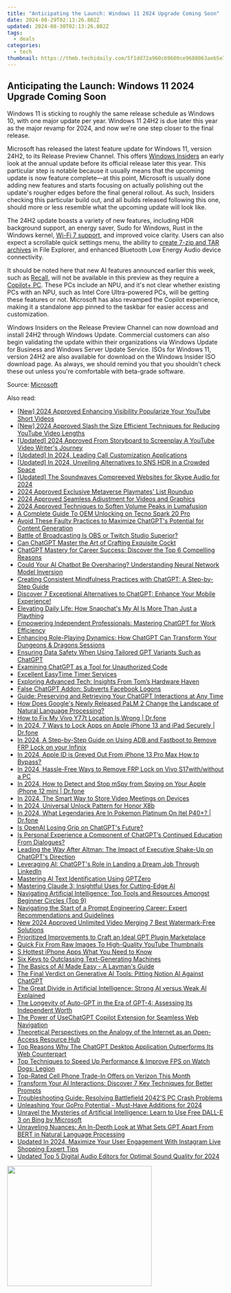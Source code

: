```yaml
---
title: "Anticipating the Launch: Windows 11 2024 Upgrade Coming Soon"
date: 2024-08-29T02:13:26.802Z
updated: 2024-08-30T02:13:26.802Z
tags:
  - deals
categories:
  - tech
thumbnail: https://thmb.techidaily.com/5f1dd72a960c69600ce9688063aeb5e7a932b178d483ab7dbc13cbf4ab650189.jpg
---
```


## Anticipating the Launch: Windows 11 2024 Upgrade Coming Soon

Windows 11 is sticking to roughly the same release schedule as Windows 10, with one major update per year. Windows 11 24H2 is due later this year as the major revamp for 2024, and now we're one step closer to the final release.

 Microsoft has released the latest feature update for Windows 11, version 24H2, to its Release Preview Channel. This offers [Windows Insiders](https://tiktok-clips.techidaily.com/2024-approved-deciphering-tiktoks-pfp-code-a-thorough-analysis/) an early look at the annual update before its official release later this year. This particular step is notable because it usually means that the upcoming update is now feature complete—at this point, Microsoft is usually done adding new features and starts focusing on actually polishing out the update's rougher edges before the final general rollout. As such, Insiders checking this particular build out, and all builds released following this one, should more or less resemble what the upcoming update will look like.

 The 24H2 update boasts a variety of new features, including HDR background support, an energy saver, Sudo for Windows, Rust in the Windows kernel, [Wi-Fi 7 support](https://buynow-info.techidaily.com/in-depth-look-at-the-updated-ratchet-and-clank-experience/), and improved voice clarity. Users can also expect a scrollable quick settings menu, the ability to [create 7-zip and TAR archives](https://driver-error.techidaily.com/idt-software-update-solving-unrecognized-device-issues-effectively/) in File Explorer, and enhanced Bluetooth Low Energy Audio device connectivity.

 It should be noted here that new AI features announced earlier this week, such as [Recall](https://tech-hub.techidaily.com/leveraging-chatgpt-for-effective-meditation-routines-a-step-by-step-guide/), will not be available in this preview as they require a [Copilot+ PC](https://change-location.techidaily.com/how-to-stop-my-spouse-from-spying-on-my-motorola-moto-g24-drfone-by-drfone-virtual-android/). These PCs include an NPU, and it's not clear whether existing PCs with an NPU, such as Intel Core Ultra-powered PCs, will be getting these features or not. Microsoft has also revamped the Copilot experience, making it a standalone app pinned to the taskbar for easier access and customization.

 Windows Insiders on the Release Preview Channel can now download and install 24H2 through Windows Update. Commercial customers can also begin validating the update within their organizations via Windows Update for Business and Windows Server Update Service. ISOs for Windows 11, version 24H2 are also available for download on the Windows Insider ISO download page. As always, we should remind you that you shouldn't check these out unless you're comfortable with beta-grade software.

 Source: [Microsoft](https://blogs.windows.com/windows-insider/2024/05/22/releasing-windows-11-version-24h2-to-the-release-preview-channel/)

<ins class="adsbygoogle"
     style="display:block"
     data-ad-format="autorelaxed"
     data-ad-client="ca-pub-7571918770474297"
     data-ad-slot="1223367746"></ins>



<ins class="adsbygoogle"
     style="display:block"
     data-ad-client="ca-pub-7571918770474297"
     data-ad-slot="8358498916"
     data-ad-format="auto"
     data-full-width-responsive="true"></ins>

<span class="atpl-alsoreadstyle">Also read:</span>
<div><ul>
<li><a href="https://facebook-video-footage.techidaily.com/new-2024-approved-enhancing-visibility-popularize-your-youtube-short-videos/"><u>[New] 2024 Approved  Enhancing Visibility  Popularize Your YouTube Short Videos</u></a></li>
<li><a href="https://youtube-blog.techidaily.com/024-approved-slash-the-size-efficient-techniques-for-reducing-youtube-video-lengths/"><u>[New] 2024 Approved  Slash the Size  Efficient Techniques for Reducing YouTube Video Lengths</u></a></li>
<li><a href="https://eaxpv-info.techidaily.com/updated-2024-approved-from-storyboard-to-screenplay-a-youtube-video-writers-journey/"><u>[Updated] 2024 Approved  From Storyboard to Screenplay  A YouTube Video Writer's Journey</u></a></li>
<li><a href="https://screen-mirroring-recording.techidaily.com/updated-in-2024-leading-call-customization-applications/"><u>[Updated] In 2024, Leading Call Customization Applications</u></a></li>
<li><a href="https://fox-blue.techidaily.com/updated-in-2024-unveiling-alternatives-to-sns-hdr-in-a-crowded-space/"><u>[Updated] In 2024, Unveiling Alternatives to SNS HDR in a Crowded Space</u></a></li>
<li><a href="https://fox-http.techidaily.com/updated-the-soundwaves-compreeved-websites-for-skype-audio-for-2024/"><u>[Updated] The Soundwaves  Compreeved Websites for Skype Audio for 2024</u></a></li>
<li><a href="https://some-techniques.techidaily.com/2024-approved-exclusive-metaverse-playmates-list-roundup/"><u>2024 Approved  Exclusive Metaverse Playmates' List Roundup</u></a></li>
<li><a href="https://extra-skills.techidaily.com/2024-approved-seamless-adjustment-for-videos-and-graphics/"><u>2024 Approved  Seamless Adjustment for Videos and Graphics</u></a></li>
<li><a href="https://article-knowledge.techidaily.com/2024-approved-techniques-to-soften-volume-peaks-in-lumafusion/"><u>2024 Approved  Techniques to Soften Volume Peaks in Lumafusion</u></a></li>
<li><a href="https://unlock-android.techidaily.com/a-complete-guide-to-oem-unlocking-on-tecno-spark-20-pro-by-drfone-android/"><u>A Complete Guide To OEM Unlocking on Tecno Spark 20 Pro</u></a></li>
<li><a href="https://tech-haven.techidaily.com/avoid-these-faulty-practices-to-maximize-chatgpts-potential-for-content-generation/"><u>Avoid These Faulty Practices to Maximize ChatGPT's Potential for Content Generation</u></a></li>
<li><a href="https://on-screen-recording.techidaily.com/battle-of-broadcasting-is-obs-or-twitch-studio-superior/"><u>Battle of Broadcasting  Is OBS or Twitch Studio Superior?</u></a></li>
<li><a href="https://tech-haven.techidaily.com/can-chatgpt-master-the-art-of-crafting-exquisite-cockt/"><u>Can ChatGPT Master the Art of Crafting Exquisite Cockt</u></a></li>
<li><a href="https://tech-haven.techidaily.com/chatgpt-mastery-for-career-success-discover-the-top-6-compelling-reasons/"><u>ChatGPT Mastery for Career Success: Discover the Top 6 Compelling Reasons</u></a></li>
<li><a href="https://tech-haven.techidaily.com/could-your-ai-chatbot-be-oversharing-understanding-neural-network-model-inversion/"><u>Could Your AI Chatbot Be Oversharing? Understanding Neural Network Model Inversion</u></a></li>
<li><a href="https://tech-haven.techidaily.com/creating-consistent-mindfulness-practices-with-chatgpt-a-step-by-step-guide/"><u>Creating Consistent Mindfulness Practices with ChatGPT: A Step-by-Step Guide</u></a></li>
<li><a href="https://tech-haven.techidaily.com/discover-7-exceptional-alternatives-to-chatgpt-enhance-your-mobile-experience/"><u>Discover 7 Exceptional Alternatives to ChatGPT: Enhance Your Mobile Experience!</u></a></li>
<li><a href="https://tech-haven.techidaily.com/elevating-daily-life-how-snapchats-my-ai-is-more-than-just-a-plaything/"><u>Elevating Daily Life: How Snapchat's My AI Is More Than Just a Plaything</u></a></li>
<li><a href="https://tech-haven.techidaily.com/empowering-independent-professionals-mastering-chatgpt-for-work-efficiency/"><u>Empowering Independent Professionals: Mastering ChatGPT for Work Efficiency</u></a></li>
<li><a href="https://tech-haven.techidaily.com/enhancing-role-playing-dynamics-how-chatgpt-can-transform-your-dungeons-and-dragons-sessions/"><u>Enhancing Role-Playing Dynamics: How ChatGPT Can Transform Your Dungeons & Dragons Sessions</u></a></li>
<li><a href="https://tech-haven.techidaily.com/ensuring-data-safety-when-using-tailored-gpt-variants-such-as-chatgpt/"><u>Ensuring Data Safety When Using Tailored GPT Variants Such as ChatGPT</u></a></li>
<li><a href="https://tech-haven.techidaily.com/examining-chatgpt-as-a-tool-for-unauthorized-code/"><u>Examining ChatGPT as a Tool for Unauthorized Code</u></a></li>
<li><a href="https://extra-information.techidaily.com/excellent-easytime-timer-services/"><u>Excellent EasyTime Timer Services</u></a></li>
<li><a href="https://hardware-reviews.techidaily.com/exploring-advanced-tech-insights-from-toms-hardware-haven/"><u>Exploring Advanced Tech: Insights From Tom’s Hardware Haven</u></a></li>
<li><a href="https://tech-haven.techidaily.com/false-chatgpt-addon-subverts-facebook-logons/"><u>False ChatGPT Addon: Subverts Facebook Logons</u></a></li>
<li><a href="https://tech-haven.techidaily.com/guide-preserving-and-retrieving-your-chatgpt-interactions-at-any-time/"><u>Guide: Preserving and Retrieving Your ChatGPT Interactions at Any Time</u></a></li>
<li><a href="https://tech-haven.techidaily.com/how-does-googles-newly-released-palm-2-change-the-landscape-of-natural-language-processing/"><u>How Does Google's Newly Released PaLM 2 Change the Landscape of Natural Language Processing?</u></a></li>
<li><a href="https://fake-location.techidaily.com/how-to-fix-my-vivo-y77t-location-is-wrong-drfone-by-drfone-virtual-android/"><u>How to Fix My Vivo Y77t Location Is Wrong | Dr.fone</u></a></li>
<li><a href="https://iphone-unlock.techidaily.com/in-2024-7-ways-to-lock-apps-on-apple-iphone-13-and-ipad-securely-drfone-by-drfone-ios/"><u>In 2024, 7 Ways to Lock Apps on Apple iPhone 13 and iPad Securely | Dr.fone</u></a></li>
<li><a href="https://bypass-frp.techidaily.com/in-2024-a-step-by-step-guide-on-using-adb-and-fastboot-to-remove-frp-lock-on-your-infinix-by-drfone-android/"><u>In 2024, A Step-by-Step Guide on Using ADB and Fastboot to Remove FRP Lock on your Infinix</u></a></li>
<li><a href="https://apple-account.techidaily.com/in-2024-apple-id-is-greyed-out-from-iphone-13-pro-max-how-to-bypass-by-drfone-ios/"><u>In 2024, Apple ID is Greyed Out From iPhone 13 Pro Max How to Bypass?</u></a></li>
<li><a href="https://bypass-frp.techidaily.com/in-2024-hassle-free-ways-to-remove-frp-lock-on-vivo-s17withwithout-a-pc-by-drfone-android/"><u>In 2024, Hassle-Free Ways to Remove FRP Lock on Vivo S17with/without a PC</u></a></li>
<li><a href="https://location-social.techidaily.com/in-2024-how-to-detect-and-stop-mspy-from-spying-on-your-apple-iphone-12-mini-drfone-by-drfone-virtual-ios/"><u>In 2024, How to Detect and Stop mSpy from Spying on Your Apple iPhone 12 mini | Dr.fone</u></a></li>
<li><a href="https://digital-screen-recording.techidaily.com/in-2024-the-smart-way-to-store-video-meetings-on-devices/"><u>In 2024, The Smart Way to Store Video Meetings on Devices</u></a></li>
<li><a href="https://unlock-android.techidaily.com/in-2024-universal-unlock-pattern-for-honor-x8b-by-drfone-android/"><u>In 2024, Universal Unlock Pattern for Honor X8b</u></a></li>
<li><a href="https://android-pokemon-go.techidaily.com/in-2024-what-legendaries-are-in-pokemon-platinum-on-itel-p40plus-drfone-by-drfone-virtual-android/"><u>In 2024, What Legendaries Are In Pokemon Platinum On Itel P40+? | Dr.fone</u></a></li>
<li><a href="https://tech-haven.techidaily.com/is-openai-losing-grip-on-chatgpts-future/"><u>Is OpenAI Losing Grip on ChatGPT's Future?</u></a></li>
<li><a href="https://tech-haven.techidaily.com/is-personal-experience-a-component-of-chatgpts-continued-education-from-dialogues/"><u>Is Personal Experience a Component of ChatGPT’s Continued Education From Dialogues?</u></a></li>
<li><a href="https://tech-haven.techidaily.com/leading-the-way-after-altman-the-impact-of-executive-shake-up-on-chatgpts-direction/"><u>Leading the Way After Altman: The Impact of Executive Shake-Up on ChatGPT's Direction</u></a></li>
<li><a href="https://tech-haven.techidaily.com/leveraging-ai-chatgpts-role-in-landing-a-dream-job-through-linkedin/"><u>Leveraging AI: ChatGPT's Role in Landing a Dream Job Through LinkedIn</u></a></li>
<li><a href="https://tech-haven.techidaily.com/mastering-ai-text-identification-using-gptzero/"><u>Mastering AI Text Identification Using GPTZero</u></a></li>
<li><a href="https://tech-haven.techidaily.com/mastering-claude-3-insightful-uses-for-cutting-edge-ai/"><u>Mastering Claude 3: Insightful Uses for Cutting-Edge AI</u></a></li>
<li><a href="https://tech-haven.techidaily.com/navigating-artificial-intelligence-top-tools-and-resources-amongst-beginner-circles-top-9/"><u>Navigating Artificial Intelligence: Top Tools and Resources Amongst Beginner Circles (Top 9)</u></a></li>
<li><a href="https://tech-haven.techidaily.com/navigating-the-start-of-a-prompt-engineering-career-expert-recommendations-and-guidelines/"><u>Navigating the Start of a Prompt Engineering Career: Expert Recommendations and Guidelines</u></a></li>
<li><a href="https://video-ai-editor.techidaily.com/new-2024-approved-unlimited-video-merging-7-best-watermark-free-solutions/"><u>New 2024 Approved Unlimited Video Merging 7 Best Watermark-Free Solutions</u></a></li>
<li><a href="https://tech-haven.techidaily.com/prioritized-improvements-to-craft-an-ideal-gpt-plugin-marketplace/"><u>Prioritized Improvements to Craft an Ideal GPT Plugin Marketplace</u></a></li>
<li><a href="https://youtube-videos.techidaily.com/quick-fix-from-raw-images-to-high-quality-youtube-thumbnails/"><u>Quick Fix  From Raw Images To High-Quality YouTube Thumbnails</u></a></li>
<li><a href="https://ai-driven-video-production.techidaily.com/s-hottest-iphone-apps-what-you-need-to-know/"><u>S Hottest iPhone Apps What You Need to Know</u></a></li>
<li><a href="https://tech-haven.techidaily.com/six-keys-to-outclassing-text-generating-machines/"><u>Six Keys to Outclassing Text-Generating Machines</u></a></li>
<li><a href="https://tech-haven.techidaily.com/the-basics-of-ai-made-easy-a-laymans-guide/"><u>The Basics of AI Made Easy - A Layman's Guide</u></a></li>
<li><a href="https://tech-haven.techidaily.com/the-final-verdict-on-generative-ai-tools-pitting-notion-ai-against-chatgpt/"><u>The Final Verdict on Generative AI Tools: Pitting Notion AI Against ChatGPT</u></a></li>
<li><a href="https://tech-haven.techidaily.com/the-great-divide-in-artificial-intelligence-strong-ai-versus-weak-ai-explained/"><u>The Great Divide in Artificial Intelligence: Strong AI versus Weak AI Explained</u></a></li>
<li><a href="https://tech-haven.techidaily.com/the-longevity-of-auto-gpt-in-the-era-of-gpt-4-assessing-its-independent-worth/"><u>The Longevity of Auto-GPT in the Era of GPT-4: Assessing Its Independent Worth</u></a></li>
<li><a href="https://tech-haven.techidaily.com/the-power-of-usechatgpt-copilot-extension-for-seamless-web-navigation/"><u>The Power of UseChatGPT Copilot Extension for Seamless Web Navigation</u></a></li>
<li><a href="https://tech-haven.techidaily.com/theoretical-perspectives-on-the-analogy-of-the-internet-as-an-open-access-resource-hub/"><u>Theoretical Perspectives on the Analogy of the Internet as an Open-Access Resource Hub</u></a></li>
<li><a href="https://tech-haven.techidaily.com/top-reasons-why-the-chatgpt-desktop-application-outperforms-its-web-counterpart/"><u>Top Reasons Why The ChatGPT Desktop Application Outperforms Its Web Counterpart</u></a></li>
<li><a href="https://program-issues.techidaily.com/top-techniques-to-speed-up-performance-and-improve-fps-on-watch-dogs-legion/"><u>Top Techniques to Speed Up Performance & Improve FPS on Watch Dogs: Legion</u></a></li>
<li><a href="https://techno-recovery.techidaily.com/top-rated-cell-phone-trade-in-offers-on-verizon-this-month/"><u>Top-Rated Cell Phone Trade-In Offers on Verizon This Month</u></a></li>
<li><a href="https://tech-haven.techidaily.com/transform-your-ai-interactions-discover-7-key-techniques-for-better-prompts/"><u>Transform Your AI Interactions: Discover 7 Key Techniques for Better Prompts</u></a></li>
<li><a href="https://win-solutions.techidaily.com/troubleshooting-guide-resolving-battlefield-2042s-pc-crash-problems/"><u>Troubleshooting Guide: Resolving Battlefield 2042'S PC Crash Problems</u></a></li>
<li><a href="https://some-skills.techidaily.com/unleashing-your-gopro-potential-must-have-additions-for-2024/"><u>Unleashing Your GoPro Potential - Must-Have Additions for 2024</u></a></li>
<li><a href="https://tech-haven.techidaily.com/unravel-the-mysteries-of-artificial-intelligence-learn-to-use-free-dall-e-3-on-bing-by-microsoft/"><u>Unravel the Mysteries of Artificial Intelligence: Learn to Use Free DALL-E 3 on Bing by Microsoft</u></a></li>
<li><a href="https://tech-haven.techidaily.com/unraveling-nuances-an-in-depth-look-at-what-sets-gpt-apart-from-bert-in-natural-language-processing/"><u>Unraveling Nuances: An In-Depth Look at What Sets GPT Apart From BERT in Natural Language Processing</u></a></li>
<li><a href="https://ai-voice-clone.techidaily.com/updated-in-2024-maximize-your-user-engagement-with-instagram-live-shopping-expert-tips/"><u>Updated In 2024, Maximize Your User Engagement With Instagram Live Shopping Expert Tips</u></a></li>
<li><a href="https://sound-optimizing.techidaily.com/updated-top-5-digital-audio-editors-for-optimal-sound-quality-for-2024/"><u>Updated Top 5 Digital Audio Editors for Optimal Sound Quality for 2024</u></a></li>
</ul></div>

<!-- affiliate ads begin -->
<a href="https://aligracehair.sjv.io/c/5597632/2087264/19272" target="_top" id="2087264"><img src="//a.impactradius-go.com/display-ad/19272-2087264" border="0" alt="" width="336" height="280"/></a><img height="0" width="0" src="https://imp.pxf.io/i/5597632/2087264/19272" style="position:absolute;visibility:hidden;" border="0" />
<!-- affiliate ads end -->
